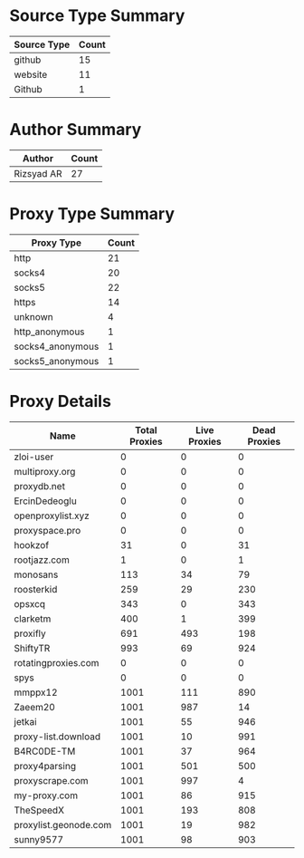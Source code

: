 # Source Type Summary

| Source Type | Count |
|-------------|-------|
| github | 15 |
| website | 11 |
| Github | 1 |


# Author Summary

| Author | Count |
|--------|-------|
| Rizsyad AR | 27 |


# Proxy Type Summary

| Proxy Type | Count |
|------------|-------|
| http | 21 |
| socks4 | 20 |
| socks5 | 22 |
| https | 14 |
| unknown | 4 |
| http_anonymous | 1 |
| socks4_anonymous | 1 |
| socks5_anonymous | 1 |


# Proxy Details

| Name | Total Proxies | Live Proxies | Dead Proxies |
|------|---------------|--------------|---------------|
| zloi-user | 0 | 0 | 0 |
| multiproxy.org | 0 | 0 | 0 |
| proxydb.net | 0 | 0 | 0 |
| ErcinDedeoglu | 0 | 0 | 0 |
| openproxylist.xyz | 0 | 0 | 0 |
| proxyspace.pro | 0 | 0 | 0 |
| hookzof | 31 | 0 | 31 |
| rootjazz.com | 1 | 0 | 1 |
| monosans | 113 | 34 | 79 |
| roosterkid | 259 | 29 | 230 |
| opsxcq | 343 | 0 | 343 |
| clarketm | 400 | 1 | 399 |
| proxifly | 691 | 493 | 198 |
| ShiftyTR | 993 | 69 | 924 |
| rotatingproxies.com | 0 | 0 | 0 |
| spys | 0 | 0 | 0 |
| mmppx12 | 1001 | 111 | 890 |
| Zaeem20 | 1001 | 987 | 14 |
| jetkai | 1001 | 55 | 946 |
| proxy-list.download | 1001 | 10 | 991 |
| B4RC0DE-TM | 1001 | 37 | 964 |
| proxy4parsing | 1001 | 501 | 500 |
| proxyscrape.com | 1001 | 997 | 4 |
| my-proxy.com | 1001 | 86 | 915 |
| TheSpeedX | 1001 | 193 | 808 |
| proxylist.geonode.com | 1001 | 19 | 982 |
| sunny9577 | 1001 | 98 | 903 |

